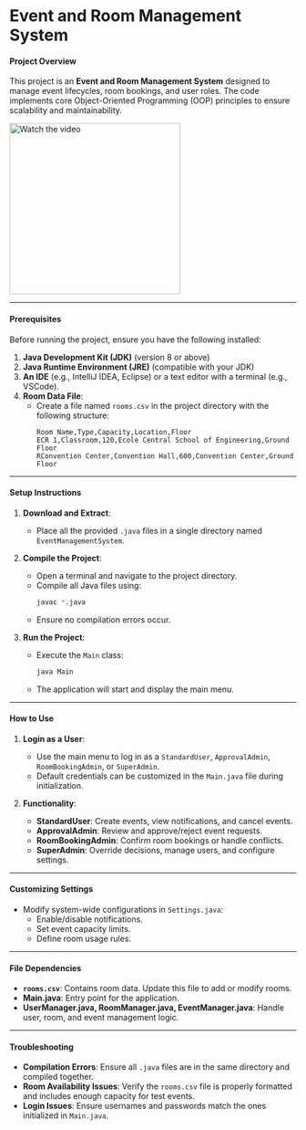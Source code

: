 # Event and Room Management System 

#### **Project Overview**
This project is an **Event and Room Management System** designed to manage event lifecycles, room bookings, and user roles. The code implements core Object-Oriented Programming (OOP) principles to ensure scalability and maintainability.

<a href="https://youtu.be/jQfo1JYeuZ4" target="_blank">
  <img src="https://github.com/user-attachments/assets/82a4bef2-9445-4fa2-9413-cf948651aebc" alt="Watch the video" style="height:300px;">
</a>

---

#### **Prerequisites**
Before running the project, ensure you have the following installed:
1. **Java Development Kit (JDK)** (version 8 or above)
2. **Java Runtime Environment (JRE)** (compatible with your JDK)
3. **An IDE** (e.g., IntelliJ IDEA, Eclipse) or a text editor with a terminal (e.g., VSCode).
4. **Room Data File**:
   - Create a file named `rooms.csv` in the project directory with the following structure:
     ```
     Room Name,Type,Capacity,Location,Floor
     ECR 1,Classroom,120,Ecole Central School of Engineering,Ground Floor
     RConvention Center,Convention Hall,600,Convention Center,Ground Floor
     ```

---

#### **Setup Instructions**
1. **Download and Extract**:
   - Place all the provided `.java` files in a single directory named `EventManagementSystem`.

2. **Compile the Project**:
   - Open a terminal and navigate to the project directory.
   - Compile all Java files using:
     ```bash
     javac *.java
     ```
   - Ensure no compilation errors occur.

3. **Run the Project**:
   - Execute the `Main` class:
     ```bash
     java Main
     ```
   - The application will start and display the main menu.

---

#### **How to Use**
1. **Login as a User**:
   - Use the main menu to log in as a `StandardUser`, `ApprovalAdmin`, `RoomBookingAdmin`, or `SuperAdmin`.
   - Default credentials can be customized in the `Main.java` file during initialization.

2. **Functionality**:
   - **StandardUser**: Create events, view notifications, and cancel events.
   - **ApprovalAdmin**: Review and approve/reject event requests.
   - **RoomBookingAdmin**: Confirm room bookings or handle conflicts.
   - **SuperAdmin**: Override decisions, manage users, and configure settings.

---

#### **Customizing Settings**
- Modify system-wide configurations in `Settings.java`:
  - Enable/disable notifications.
  - Set event capacity limits.
  - Define room usage rules.

---

#### **File Dependencies**
- **`rooms.csv`**: Contains room data. Update this file to add or modify rooms.
- **Main.java**: Entry point for the application.
- **UserManager.java, RoomManager.java, EventManager.java**: Handle user, room, and event management logic.

---

#### **Troubleshooting**
- **Compilation Errors**: Ensure all `.java` files are in the same directory and compiled together.
- **Room Availability Issues**: Verify the `rooms.csv` file is properly formatted and includes enough capacity for test events.
- **Login Issues**: Ensure usernames and passwords match the ones initialized in `Main.java`.

